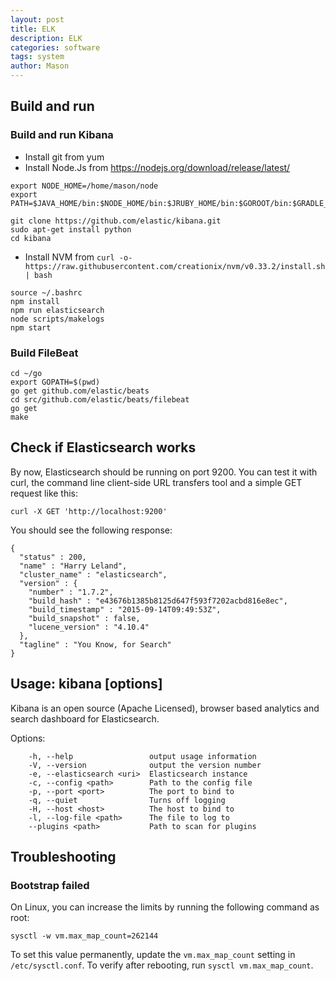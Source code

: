 ```yaml
---
layout: post
title: ELK
description: ELK
categories: software
tags: system
author: Mason
---
```


## Build and run

### Build and run Kibana

* Install git from yum
* Install Node.Js from https://nodejs.org/download/release/latest/

```
export NODE_HOME=/home/mason/node
export PATH=$JAVA_HOME/bin:$NODE_HOME/bin:$JRUBY_HOME/bin:$GOROOT/bin:$GRADLE_HOME/bin:$PATH
```

```
git clone https://github.com/elastic/kibana.git
sudo apt-get install python
cd kibana
```

* Install NVM from `curl -o- https://raw.githubusercontent.com/creationix/nvm/v0.33.2/install.sh | bash`

```
source ~/.bashrc
npm install
npm run elasticsearch
node scripts/makelogs
npm start
``` 

### Build FileBeat

```
cd ~/go
export GOPATH=$(pwd)
go get github.com/elastic/beats
cd src/github.com/elastic/beats/filebeat
go get
make
```

## Check if Elasticsearch works

By now, Elasticsearch should be running on port 9200. You can test it with curl, the command line client-side URL transfers tool and a simple GET request like this:

```
curl -X GET 'http://localhost:9200'
```

You should see the following response:

```
{
  "status" : 200,
  "name" : "Harry Leland",
  "cluster_name" : "elasticsearch",
  "version" : {
    "number" : "1.7.2",
    "build_hash" : "e43676b1385b8125d647f593f7202acbd816e8ec",
    "build_timestamp" : "2015-09-14T09:49:53Z",
    "build_snapshot" : false,
    "lucene_version" : "4.10.4"
  },
  "tagline" : "You Know, for Search"
}
```

## Usage: kibana [options]

Kibana is an open source (Apache Licensed), browser based analytics and search dashboard for Elasticsearch.

Options:

```
    -h, --help                 output usage information
    -V, --version              output the version number
    -e, --elasticsearch <uri>  Elasticsearch instance
    -c, --config <path>        Path to the config file
    -p, --port <port>          The port to bind to
    -q, --quiet                Turns off logging
    -H, --host <host>          The host to bind to
    -l, --log-file <path>      The file to log to
    --plugins <path>           Path to scan for plugins
```

## Troubleshooting


### Bootstrap failed

On Linux, you can increase the limits by running the following command as root:

```
sysctl -w vm.max_map_count=262144
```

To set this value permanently, update the `vm.max_map_count` setting in `/etc/sysctl.conf`. To verify after rebooting, run `sysctl vm.max_map_count`.

